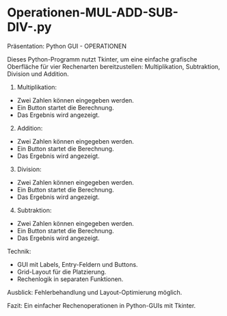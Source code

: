 # Operationen-MUL-ADD-SUB-DIV-.py

Präsentation: Python GUI - OPERATIONEN

Dieses Python-Programm nutzt Tkinter, um eine einfache grafische Oberfläche für vier Rechenarten bereitzustellen: Multiplikation, Subtraktion, Division und Addition.

1. Multiplikation:
- Zwei Zahlen können eingegeben werden.
- Ein Button startet die Berechnung.
- Das Ergebnis wird angezeigt.

2. Addition:
- Zwei Zahlen können eingegeben werden.
- Ein Button startet die Berechnung.
- Das Ergebnis wird angezeigt.

3. Division:
- Zwei Zahlen können eingegeben werden.
- Ein Button startet die Berechnung.
- Das Ergebnis wird angezeigt.

4. Subtraktion:
- Zwei Zahlen können eingegeben werden.
- Ein Button startet die Berechnung.
- Das Ergebnis wird angezeigt.

Technik:
- GUI mit Labels, Entry-Feldern und Buttons.
- Grid-Layout für die Platzierung.
- Rechenlogik in separaten Funktionen.

Ausblick:
Fehlerbehandlung und Layout-Optimierung möglich.

Fazit:
Ein einfacher Rechenoperationen in Python-GUIs mit Tkinter.
